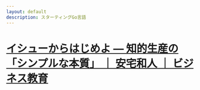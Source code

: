 ```yaml
---
layout: default
description: スターティングGo言語
---
```


# [イシューからはじめよ ― 知的生産の「シンプルな本質」 ｜ 安宅和人 ｜ ビジネス教育](https://www.amazon.co.jp/gp/product/B00MTL340G/ref=oh_aui_d_detailpage_o02_?ie=UTF8&psc=1)


